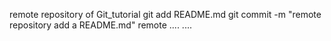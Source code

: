 remote repository of Git_tutorial
git add README.md
git commit -m "remote repository add a README.md"
remote ....
....
